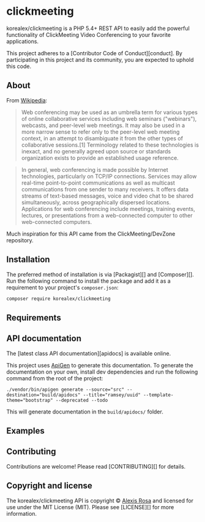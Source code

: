 # clickmeeting

korealex/clickmeeting is a PHP 5.4+ REST API to easily add the powerful functionality of ClickMeeting Video Conferencing to your favorite applications.

This project adheres to a [Contributor Code of Conduct][conduct]. By participating in this project and its community, you are expected to uphold this code.


## About

From [Wikipedia](https://en.wikipedia.org/wiki/Web_conferencing):

> Web conferencing may be used as an umbrella term for various types of online collaborative services including web seminars ("webinars"), webcasts, and peer-level web meetings. It may also be used in a more narrow sense to refer only to the peer-level web meeting context, in an attempt to disambiguate it from the other types of collaborative sessions.[1] Terminology related to these technologies is inexact, and no generally agreed upon source or standards organization exists to provide an established usage reference.

> In general, web conferencing is made possible by Internet technologies, particularly on TCP/IP connections. Services may allow real-time point-to-point communications as well as multicast communications from one sender to many receivers. It offers data streams of text-based messages, voice and video chat to be shared simultaneously, across geographically dispersed locations. Applications for web conferencing include meetings, training events, lectures, or presentations from a web-connected computer to other web-connected computers.

Much inspiration for this API came from the ClickMeeting/DevZone repository.


## Installation

The preferred method of installation is via [Packagist][] and [Composer][]. Run the following command to install the package and add it as a requirement to your project's `composer.json`:

```bash
composer require korealex/clickmeeting
```

## Requirements



## API documentation

The [latest class API documentation][apidocs] is available online.

This project uses [ApiGen](http://apigen.org/) to generate this documentation. To generate the documentation on your own, install dev dependencies and run the following command from the root of the project:

```
./vendor/bin/apigen generate --source="src" --destination="build/apidocs" --title="ramsey/uuid" --template-theme="bootstrap" --deprecated --todo
```

This will generate documentation in the `build/apidocs/` folder.


## Examples


## Contributing

Contributions are welcome! Please read [CONTRIBUTING][] for details.


## Copyright and license

The korealex/clickmeeting API is copyright © [Alexis Rosa](https://alexisrosa.com/) and licensed for use under the MIT License (MIT). Please see [LICENSE][] for more information.
